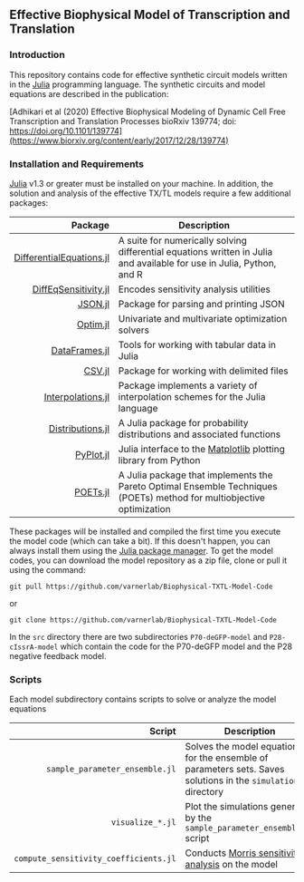 ## Effective Biophysical Model of Transcription and Translation

### Introduction
This repository contains code for effective synthetic circuit models written in the [Julia](https://www.julialang.org) programming language. The synthetic circuits and model equations are described in the publication:

[Adhikari et al (2020) Effective Biophysical Modeling of Dynamic Cell Free Transcription and Translation Processes
bioRxiv 139774; doi: https://doi.org/10.1101/139774](https://www.biorxiv.org/content/early/2017/12/28/139774)


### Installation and Requirements
[Julia](https://www.julialang.org) v1.3 or greater must be installed on your machine. In addition, the solution and
analysis of the effective TX/TL models require a few additional packages:

Package | Description
---: | ---
[DifferentialEquations.jl](https://github.com/JuliaDiffEq/DifferentialEquations.jl) | A suite for numerically solving differential equations written in Julia and available for use in Julia, Python, and R
[DiffEqSensitivity.jl](https://github.com/JuliaDiffEq/DiffEqSensitivity.jl) | Encodes sensitivity analysis utilities
[JSON.jl](https://github.com/JuliaIO/JSON.jl) | Package for parsing and printing JSON
[Optim.jl](https://github.com/JuliaNLSolvers/Optim.jl) | Univariate and multivariate optimization solvers
[DataFrames.jl](https://github.com/JuliaData/DataFrames.jl) | Tools for working with tabular data in Julia
[CSV.jl](https://github.com/JuliaData/CSV.jl) | Package for working with delimited files
[Interpolations.jl](https://github.com/JuliaMath/Interpolations.jl) | Package implements a variety of interpolation schemes for the Julia language
[Distributions.jl](https://github.com/JuliaStats/Distributions.jl) | A Julia package for probability distributions and associated functions
[PyPlot.jl](https://github.com/JuliaPy/PyPlot.jl) | Julia interface to the [Matplotlib](https://matplotlib.org) plotting library from Python
[POETs.jl](https://github.com/varnerlab/POETs.jl) | A Julia package that implements the Pareto Optimal Ensemble Techniques (POETs) method for multiobjective optimization

These packages will be installed and compiled the first time you execute the model code (which can take a bit).
If this doesn't happen, you can always install them using the [Julia package manager](https://docs.julialang.org/en/v1/stdlib/Pkg/index.html).
To get the model codes, you can download the model repository as a zip file, clone or pull it using the command:

	git pull https://github.com/varnerlab/Biophysical-TXTL-Model-Code

or

	git clone https://github.com/varnerlab/Biophysical-TXTL-Model-Code

In the ``src`` directory there are two subdirectories ``P70-deGFP-model`` and ``P28-cIssrA-model`` which contain
the code for the P70-deGFP model and the P28 negative feedback model.

### Scripts
Each model subdirectory contains scripts to solve or analyze the model equations

Script | Description
---: | ---
``sample_parameter_ensemble.jl`` | Solves the model equations for the ensemble of parameters sets. Saves solutions in the ``simulations`` directory
``visualize_*.jl`` | Plot the simulations generated by the ``sample_parameter_ensemble.jl`` script
``compute_sensitivity_coefficients.jl`` | Conducts [Morris sensitivity analysis](https://doi.org/10.2307%2F1269043) on the model
